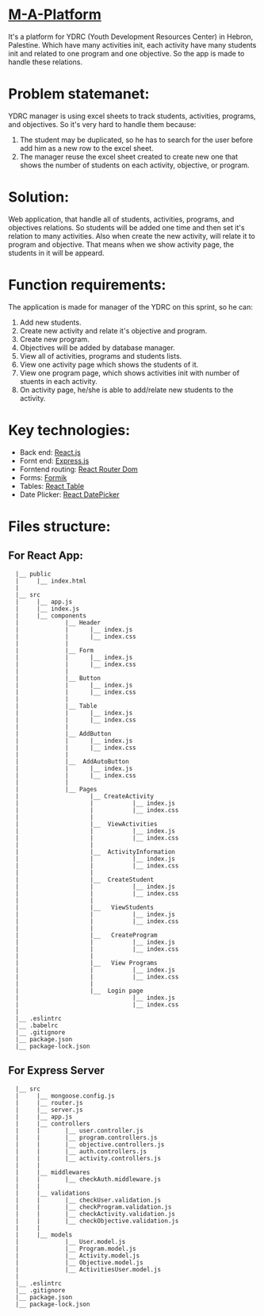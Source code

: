 # [M-A-Platform](https://m-a-platform.herokuapp.com/)

It's a platform for YDRC (Youth Development Resources Center) in Hebron, Palestine. Which have many activities init, each activity have many students init and related to one program and one objective. So the app is made to handle these relations.

# Problem statemanet:
YDRC manager is using excel sheets to track students, activities, programs, and objectives. So it's very hard to handle them because:
1. The student may be duplicated, so he has to search for the user before add him as a new row to the excel sheet.
2. The manager reuse the excel sheet created to create new one that shows the number of students on each activity, objective, or program.

# Solution:
Web application, that handle all of students, activities, programs, and objectives relations. So students will be added one time and then set it's relation to many activities. Also when create the new activity, will relate it to program and objective. That means when we show activity page, the students in it will be appeard.


# Function requirements:
The application is made for manager of the YDRC on this sprint, so he can:
1. Add new students.
2. Create new activity and relate it's objective and program.
3. Create new program.
4. Objectives will be added by database manager.
6. View all of activities, programs and students lists.
7. View one activity page which shows the students of it.
8. View one program page, which shows activities init with number of stuents in each activity.
9. On activity page, he/she is able to add/relate new students to the activity.

# Key technologies:
- Back end: [React.js](https://reactjs.org/docs/getting-started.html)
- Fornt end: [Express.js](https://expressjs.com/en/api.html)
- Forntend routing: [React Router Dom](https://reacttraining.com/react-router/web/guides/quick-start)
- Forms: [Formik](https://jaredpalmer.com/formik/docs/overview)
- Tables: [React Table](https://github.com/tannerlinsley/react-table/tree/v6)
- Date Plicker: [React DatePicker](https://reactdatepicker.com/)

# Files structure:

## For React App:
```
  |__ public
  |     |__ index.html
  |    
  |__ src
  |     |__ app.js
  |     |__ index.js
  |     |__ components
  |             |__ Header
  |             |      |__ index.js
  |             |      |__ index.css
  |             |
  |             |__ Form
  |             |      |__ index.js
  |             |      |__ index.css
  |             |
  |             |__ Button
  |             |      |__ index.js
  |             |      |__ index.css
  |             |
  |             |__ Table
  |             |      |__ index.js
  |             |      |__ index.css
  |             |
  |             |__ AddButton
  |             |      |__ index.js
  |             |      |__ index.css
  |             |
  |             |__  AddAutoButton
  |             |      |__ index.js
  |             |      |__ index.css
  |             |
  |             |__ Pages
  |                    |__ CreateActivity 
  |                    |           |__ index.js
  |                    |           |__ index.css
  |                    |
  |                    |__  ViewActivities
  |                    |           |__ index.js
  |                    |           |__ index.css
  |                    |
  |                    |__  ActivityInformation
  |                    |           |__ index.js
  |                    |           |__ index.css
  |                    |
  |                    |__  CreateStudent
  |                    |           |__ index.js
  |                    |           |__ index.css
  |                    |
  |                    |__   ViewStudents
  |                    |           |__ index.js
  |                    |           |__ index.css
  |                    |
  |                    |__   CreateProgram
  |                    |           |__ index.js
  |                    |           |__ index.css
  |                    |
  |                    |__   View Programs
  |                    |           |__ index.js
  |                    |           |__ index.css
  |                    |
  |                    |__  Login page
  |                                |__ index.js
  |                                |__ index.css
  |         
  |__ .eslintrc
  |__ .babelrc
  |__ .gitignore
  |__ package.json
  |__ package-lock.json
```
## For Express Server
```
  |__ src
  |     |__ mongoose.config.js
  |     |__ router.js
  |     |__ server.js
  |     |__ app.js
  |     |__ controllers
  |     |       |__ user.controller.js
  |     |       |__ program.controllers.js
  |     |       |__ objective.controllers.js
  |     |       |__ auth.controllers.js
  |     |       |__ activity.controllers.js
  |     |
  |     |__ middlewares
  |     |       |__ checkAuth.middleware.js
  |     |
  |     |__ validations
  |     |       |__ checkUser.validation.js
  |     |       |__ checkProgram.validation.js
  |     |       |__ checkActivity.validation.js
  |     |       |__ checkObjective.validation.js
  |     |
  |     |__ models 
  |             |__ User.model.js
  |             |__ Program.model.js
  |             |__ Activity.model.js
  |             |__ Objective.model.js
  |             |__ ActivitiesUser.model.js
  |             
  |__ .eslintrc
  |__ .gitignore
  |__ package.json
  |__ package-lock.json
```
